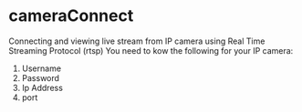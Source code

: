 # cameraConnect
Connecting and viewing live stream from IP camera using Real Time Streaming Protocol (rtsp)
You need to kow the following for your IP camera:
1) Username
2) Password
3) Ip Address
4) port

